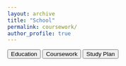 ```yaml
---
layout: archive
title: "School"
permalink: coursework/
author_profile: true
---
```




<script src="https://cdn.jsdelivr.net/npm/marked/marked.min.js"></script>

<div id="content"></div>

<script>
function showContent(file) {
    fetch(file)
        .then(response => response.text())
        .then(text => {
                document.getElementById('content').innerHTML = marked.parse(text);
                })
    .catch(error => console.error('Error fetching the markdown file:', error));
}
</script>
<script>
document.addEventListener("DOMContentLoaded", function() {
        showContent('../docs/nus.md'); // Load default content
        });
</script>

<button onclick="showContent('../docs/nus.md')">Education</button>
<button onclick="showContent('../docs/coursework.md')">Coursework</button>
<button onclick="showContent('../docs/studyplan.md')">Study Plan</button>

